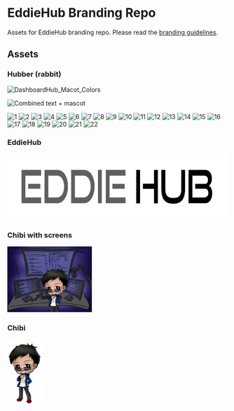 # EddieHub Branding Repo

Assets for EddieHub branding repo. Please read the [branding guidelines](https://www.eddiehub.org/branding).

## Assets

### Hubber (rabbit)

![DashboardHub_Macot_Colors](https://user-images.githubusercontent.com/51878265/145679283-2fd00312-40f1-475d-87ca-3ed6614bd0ee.png)

![Combined text + mascot](https://user-images.githubusercontent.com/624760/141800897-6d627e9a-7f82-4043-821f-9e9f380a4b98.png)

![1](https://user-images.githubusercontent.com/624760/114314267-e681e380-9af1-11eb-94d9-f71549b11761.png)
![2](https://user-images.githubusercontent.com/624760/114314270-e8e43d80-9af1-11eb-9743-aa29ce06c70d.png)
![3](https://user-images.githubusercontent.com/624760/114314271-ea156a80-9af1-11eb-97ca-977be7565aa6.png)
![4](https://user-images.githubusercontent.com/624760/114314272-ea156a80-9af1-11eb-9971-8ec15a1edc1b.png)
![5](https://user-images.githubusercontent.com/624760/114314273-eaae0100-9af1-11eb-955a-4039657fe85a.png)
![6](https://user-images.githubusercontent.com/624760/114314274-eb469780-9af1-11eb-8096-6b5afbeda373.png)
![7](https://user-images.githubusercontent.com/624760/114314275-ebdf2e00-9af1-11eb-8be3-df7efe3b44a4.png)
![8](https://user-images.githubusercontent.com/624760/114314277-ebdf2e00-9af1-11eb-80f0-e1ea5ff666bb.png)
![9](https://user-images.githubusercontent.com/624760/114314278-ec77c480-9af1-11eb-922a-fa4ba92980d7.png)
![10](https://user-images.githubusercontent.com/624760/114314280-ed105b00-9af1-11eb-9587-b9d7560a8522.png)
![11](https://user-images.githubusercontent.com/624760/114314282-eda8f180-9af1-11eb-9d83-d5af1ca510c4.png)
![12](https://user-images.githubusercontent.com/624760/114314284-eda8f180-9af1-11eb-80bd-b16eb0363870.png)
![13](https://user-images.githubusercontent.com/624760/114314285-ee418800-9af1-11eb-828e-ab17c0a63583.png)
![14](https://user-images.githubusercontent.com/624760/114314286-ee418800-9af1-11eb-992f-ffd91b39f84e.png)
![15](https://user-images.githubusercontent.com/624760/114314287-eeda1e80-9af1-11eb-981e-d59a57b0b062.png)
![16](https://user-images.githubusercontent.com/624760/114314288-eeda1e80-9af1-11eb-9c37-4916620ff3f7.png)
![17](https://user-images.githubusercontent.com/624760/114314289-ef72b500-9af1-11eb-91a1-720a6e4263a7.png)
![18](https://user-images.githubusercontent.com/624760/114314290-ef72b500-9af1-11eb-8b57-42c02a60a8ed.png)
![19](https://user-images.githubusercontent.com/624760/114314291-f00b4b80-9af1-11eb-888a-02caa4ca0d41.png)
![20](https://user-images.githubusercontent.com/624760/114314292-f00b4b80-9af1-11eb-91c2-ca99a207343d.png)
![21](https://user-images.githubusercontent.com/624760/114314293-f0a3e200-9af1-11eb-978a-60a76155239a.png)
![22](https://user-images.githubusercontent.com/624760/114314294-f0a3e200-9af1-11eb-9019-b96b5b15cb7c.png)

### EddieHub

<img src="assets/eddiehub.png" height="150px" />

### Chibi with screens

<img src="assets/chibi.png" height="150px" />

### Chibi

<img src="assets/chibi-eddiejaoude.png" height="150px" />
